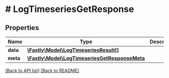 # # LogTimeseriesGetResponse

## Properties

Name | Type | Description | Notes
------------ | ------------- | ------------- | -------------
**data** | [**\Fastly\Model\LogTimeseriesResult[]**](LogTimeseriesResult.md) |  | [optional] 
**meta** | [**\Fastly\Model\LogTimeseriesGetResponseMeta**](LogTimeseriesGetResponseMeta.md) |  | [optional] 


[[Back to API list]](../../README.md#endpoints) [[Back to README]](../../README.md)

